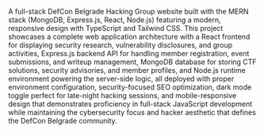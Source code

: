 A full-stack DefCon Belgrade Hacking Group website built with the MERN stack (MongoDB, Express.js, React, Node.js) featuring a modern, responsive design with TypeScript and Tailwind CSS. This project showcases a complete web application architecture with a React frontend for displaying security research, vulnerability disclosures, and group activities, Express.js backend API for handling member registration, event submissions, and writeup management, MongoDB database for storing CTF solutions, security advisories, and member profiles, and Node.js runtime environment powering the server-side logic, all deployed with proper environment configuration, security-focused SEO optimization, dark mode toggle perfect for late-night hacking sessions, and mobile-responsive design that demonstrates proficiency in full-stack JavaScript development while maintaining the cybersecurity focus and hacker aesthetic that defines the DefCon Belgrade community.
